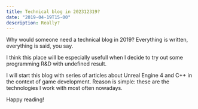 ```yaml
---
title: Technical blog in 202312319?
date: "2019-04-19T15-00"
description: Really?
---
```


Why would someone need a technical blog in 2019? Everything is written, everything is said, you say.

I think this place will be especially usefull when I decide to try out some programming R&D with undefined result.

I will start this blog with series of articles about Unreal Engine 4 and C++ in the context of game development. Reason is simple: these are the technologies I work with most often nowadays. 

Happy reading!